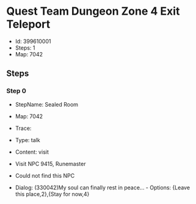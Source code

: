 # Quest Team Dungeon Zone 4 Exit Teleport

- Id: 399610001
- Steps: 1
- Map: 7042

## Steps

### Step 0
- StepName:  Sealed Room
- Map:  7042
- Trace:  
- Type:  talk
- Content:  visit
- Visit NPC 9415, Runemaster

- Could not find this NPC
- Dialog: (330042)My soul can finally rest in peace... - Options: {Leave this place,2},{Stay for now,4}


